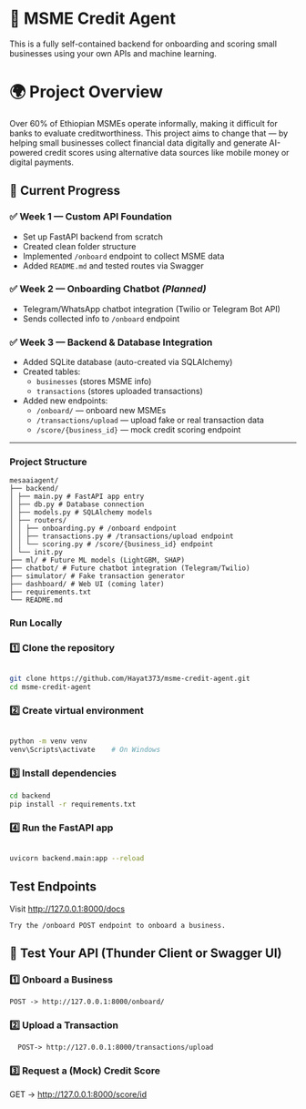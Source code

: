 # 🧠 MSME Credit Agent

This is a fully self-contained backend for onboarding and scoring small businesses using your own APIs and machine learning.

# 🌍 Project Overview

Over 60% of Ethiopian MSMEs operate informally, making it difficult for banks to evaluate creditworthiness.
This project aims to change that — by helping small businesses collect financial data digitally and generate AI-powered credit scores using alternative data sources like mobile money or digital payments.
 

## 🚀 Current Progress

### ✅ Week 1 — Custom API Foundation
- Set up FastAPI backend from scratch  
- Created clean folder structure  
- Implemented `/onboard` endpoint to collect MSME data  
- Added `README.md` and tested routes via Swagger  

### ✅ Week 2 — Onboarding Chatbot *(Planned)*
- Telegram/WhatsApp chatbot integration (Twilio or Telegram Bot API)  
- Sends collected info to `/onboard` endpoint  

### ✅ Week 3 — Backend & Database Integration
- Added SQLite database (auto-created via SQLAlchemy)  
- Created tables:
  - `businesses` (stores MSME info)
  - `transactions` (stores uploaded transactions)
- Added new endpoints:
  - `/onboard/` — onboard new MSMEs
  - `/transactions/upload` — upload fake or real transaction data
  - `/score/{business_id}` — mock credit scoring endpoint

---



### Project Structure

```
mesaaiagent/
├── backend/
│ ├── main.py # FastAPI app entry
│ ├── db.py # Database connection
│ ├── models.py # SQLAlchemy models
│ ├── routers/
│ │ ├── onboarding.py # /onboard endpoint
│ │ ├── transactions.py # /transactions/upload endpoint
│ │ └── scoring.py # /score/{business_id} endpoint
│ └── init.py
├── ml/ # Future ML models (LightGBM, SHAP)
├── chatbot/ # Future chatbot integration (Telegram/Twilio)
├── simulator/ # Fake transaction generator
├── dashboard/ # Web UI (coming later)
├── requirements.txt
└── README.md
```



### Run Locally

### 1️⃣ Clone the repository

```bash

git clone https://github.com/Hayat373/msme-credit-agent.git
cd msme-credit-agent
```

### 2️⃣ Create virtual environment

```bash 

python -m venv venv
venv\Scripts\activate    # On Windows
```

### 3️⃣ Install dependencies

```bash 
cd backend
pip install -r requirements.txt

```

### 4️⃣ Run the FastAPI app
``` bash

uvicorn backend.main:app --reload

```



## Test Endpoints

   Visit http://127.0.0.1:8000/docs

    Try the /onboard POST endpoint to onboard a business.

## 🧪 Test Your API (Thunder Client or Swagger UI) 

### 1️⃣ Onboard a Business

    POST -> http://127.0.0.1:8000/onboard/

###  2️⃣ Upload a Transaction

      POST-> http://127.0.0.1:8000/transactions/upload

### 3️⃣ Request a (Mock) Credit Score 

GET -> http://127.0.0.1:8000/score/id 